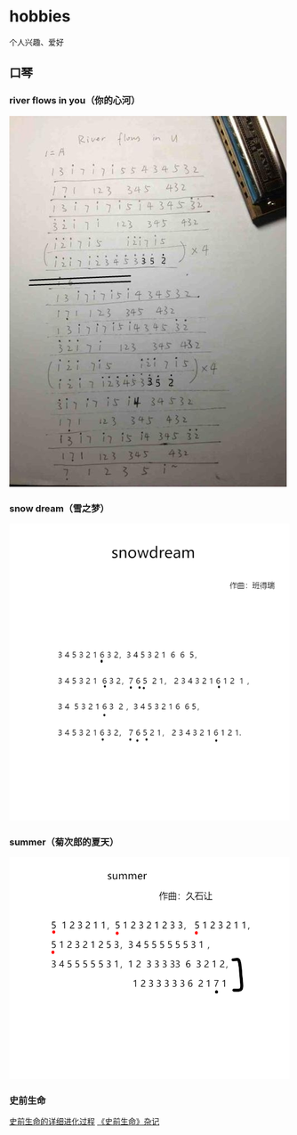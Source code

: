 # hobbies
个人兴趣、爱好
## 口琴

### river flows in you（你的心河）
<img src="image/river  follows in you.jpg" >

###  snow dream（雪之梦）
<img src="image/snow dream.png">


### summer（菊次郎的夏天）
<img src="image/summer.png">

### 史前生命

[史前生命的详细进化过程](https://www.cnblogs.com/hx-web/p/13163228.html)
[《史前生命》杂记](https://www.cnblogs.com/hx-web/p/10179484.html)
